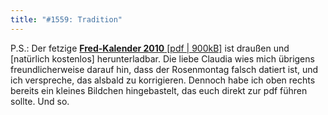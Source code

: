 ```yaml
---
title: "#1559: Tradition"
---
```


P.S.:
Der fetzige <a href="http://www.fonflatter.de/dateien/kalender_fonflatter_2010.pdf"><strong>Fred-Kalender 2010</strong> [pdf | 900kB]</a> ist draußen und [natürlich kostenlos] herunterladbar. 
Die liebe Claudia wies mich übrigens freundlicherweise darauf hin, dass der Rosenmontag falsch datiert ist, und ich verspreche, das alsbald zu korrigieren. Dennoch habe ich oben rechts bereits ein kleines Bildchen hingebastelt, das euch direkt zur pdf führen sollte. 
Und so.
